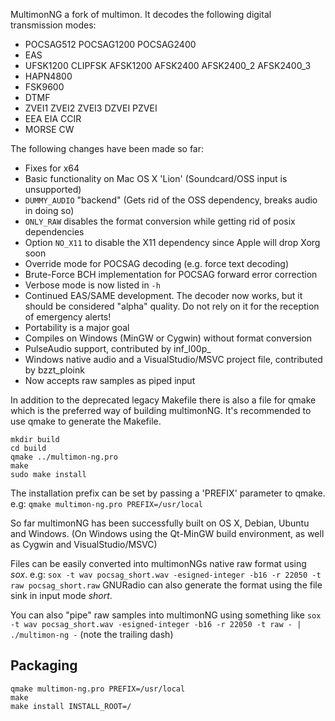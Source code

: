 MultimonNG a fork of multimon. It decodes the following digital transmission modes:

- POCSAG512 POCSAG1200 POCSAG2400
- EAS
- UFSK1200 CLIPFSK AFSK1200 AFSK2400 AFSK2400_2 AFSK2400_3
- HAPN4800
- FSK9600 
- DTMF
- ZVEI1 ZVEI2 ZVEI3 DZVEI PZVEI
- EEA EIA CCIR
- MORSE CW

The following changes have been made so far:
- Fixes for x64
- Basic functionality on Mac OS X 'Lion' (Soundcard/OSS input is unsupported)
- `DUMMY_AUDIO` "backend" (Gets rid of the OSS dependency, breaks audio in doing so)
- `ONLY_RAW` disables the format conversion while getting rid of posix dependencies
- Option `NO_X11` to disable the X11 dependency since Apple will drop Xorg soon
- Override mode for POCSAG decoding (e.g. force text decoding)
- Brute-Force BCH implementation for POCSAG forward error correction
- Verbose mode is now listed in `-h`
- Continued EAS/SAME development. The decoder now works, but it should be considered "alpha" quality. Do not rely on it for the reception of emergency alerts!
- Portability is a major goal
- Compiles on Windows (MinGW or Cygwin) without format conversion
- PulseAudio support, contributed by inf_l00p_
- Windows native audio and a VisualStudio/MSVC project file, contributed by bzzt_ploink
- Now accepts raw samples as piped input

In addition to the deprecated legacy Makefile there is also a file for qmake which is the preferred way of building multimonNG. It's recommended to use qmake to generate the Makefile.

```
mkdir build
cd build
qmake ../multimon-ng.pro
make
sudo make install
```

The installation prefix can be set by passing a 'PREFIX' parameter to qmake. e.g:
```qmake multimon-ng.pro PREFIX=/usr/local```

So far multimonNG has been successfully built on OS X, Debian, Ubuntu and Windows.
(On Windows using the Qt-MinGW build environment, as well as Cygwin and VisualStudio/MSVC)

Files can be easily converted into multimonNGs native raw format using *sox*. e.g:
```sox -t wav pocsag_short.wav -esigned-integer -b16 -r 22050 -t raw pocsag_short.raw```
GNURadio can also generate the format using the file sink in input mode *short*. 

You can also "pipe" raw samples into multimonNG using something like
```sox -t wav pocsag_short.wav -esigned-integer -b16 -r 22050 -t raw - | ./multimon-ng -```
(note the trailing dash)

Packaging
---------

```
qmake multimon-ng.pro PREFIX=/usr/local
make
make install INSTALL_ROOT=/
```
